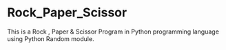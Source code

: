 # Rock_Paper_Scissor
This is  a Rock , Paper &amp; Scissor Program in Python programming language using Python Random module.
